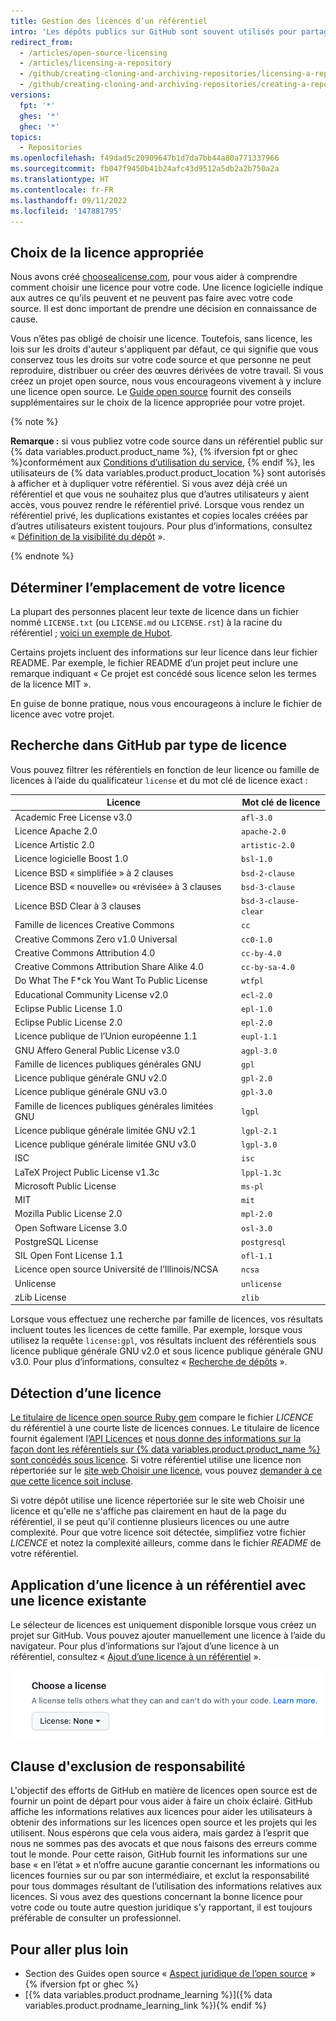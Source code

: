 ```yaml
---
title: Gestion des licences d’un référentiel
intro: 'Les dépôts publics sur GitHub sont souvent utilisés pour partager un logiciel open source. Pour que votre dépôt soit réellement open source, vous devez gérer ses licences afin que d’autres personnes soient libres d’utiliser, de changer et de distribuer le logiciel.'
redirect_from:
  - /articles/open-source-licensing
  - /articles/licensing-a-repository
  - /github/creating-cloning-and-archiving-repositories/licensing-a-repository
  - /github/creating-cloning-and-archiving-repositories/creating-a-repository-on-github/licensing-a-repository
versions:
  fpt: '*'
  ghes: '*'
  ghec: '*'
topics:
  - Repositories
ms.openlocfilehash: f49dad5c20909647b1d7da7bb44a80a771337966
ms.sourcegitcommit: fb047f9450b41b24afc43d9512a5db2a2b750a2a
ms.translationtype: HT
ms.contentlocale: fr-FR
ms.lasthandoff: 09/11/2022
ms.locfileid: '147881795'
---
```

## Choix de la licence appropriée

Nous avons créé [choosealicense.com](https://choosealicense.com), pour vous aider à comprendre comment choisir une licence pour votre code. Une licence logicielle indique aux autres ce qu'ils peuvent et ne peuvent pas faire avec votre code source. Il est donc important de prendre une décision en connaissance de cause.

Vous n’êtes pas obligé de choisir une licence. Toutefois, sans licence, les lois sur les droits d'auteur s'appliquent par défaut, ce qui signifie que vous conservez tous les droits sur votre code source et que personne ne peut reproduire, distribuer ou créer des œuvres dérivées de votre travail. Si vous créez un projet open source, nous vous encourageons vivement à y inclure une licence open source. Le [Guide open source](https://opensource.guide/legal/#which-open-source-license-is-appropriate-for-my-project) fournit des conseils supplémentaires sur le choix de la licence appropriée pour votre projet.

{% note %}

**Remarque :** si vous publiez votre code source dans un référentiel public sur {% data variables.product.product_name %}, {% ifversion fpt or ghec %}conformément aux [Conditions d’utilisation du service](/free-pro-team@latest/github/site-policy/github-terms-of-service), {% endif %}, les utilisateurs de {% data variables.product.product_location %} sont autorisés à afficher et à dupliquer votre référentiel. Si vous avez déjà créé un référentiel et que vous ne souhaitez plus que d’autres utilisateurs y aient accès, vous pouvez rendre le référentiel privé. Lorsque vous rendez un référentiel privé, les duplications existantes et copies locales créées par d’autres utilisateurs existent toujours. Pour plus d’informations, consultez « [Définition de la visibilité du dépôt](/github/administering-a-repository/setting-repository-visibility) ».

{% endnote %}

## Déterminer l’emplacement de votre licence

La plupart des personnes placent leur texte de licence dans un fichier nommé `LICENSE.txt` (ou `LICENSE.md` ou `LICENSE.rst`) à la racine du référentiel ; [voici un exemple de Hubot](https://github.com/github/hubot/blob/master/LICENSE.md).

Certains projets incluent des informations sur leur licence dans leur fichier README. Par exemple, le fichier README d’un projet peut inclure une remarque indiquant « Ce projet est concédé sous licence selon les termes de la licence MIT ».

En guise de bonne pratique, nous vous encourageons à inclure le fichier de licence avec votre projet.

## Recherche dans GitHub par type de licence

Vous pouvez filtrer les référentiels en fonction de leur licence ou famille de licences à l’aide du qualificateur `license` et du mot clé de licence exact :

Licence | Mot clé de licence
---  | ---
| Academic Free License v3.0 | `afl-3.0` |
| Licence Apache 2.0 | `apache-2.0` |
| Licence Artistic 2.0 | `artistic-2.0` |
| Licence logicielle Boost 1.0 | `bsl-1.0` |
| Licence BSD « simplifiée » à 2 clauses | `bsd-2-clause` |
| Licence BSD « nouvelle» ou «révisée» à 3 clauses | `bsd-3-clause` |
| Licence BSD Clear à 3 clauses | `bsd-3-clause-clear` |
| Famille de licences Creative Commons | `cc` |
| Creative Commons Zero v1.0 Universal | `cc0-1.0` |
| Creative Commons Attribution 4.0 | `cc-by-4.0` |
| Creative Commons Attribution Share Alike 4.0 | `cc-by-sa-4.0` |
| Do What The F*ck You Want To Public License | `wtfpl` |
| Educational Community License v2.0 | `ecl-2.0` |
| Eclipse Public License 1.0 | `epl-1.0` |
| Eclipse Public License 2.0 | `epl-2.0` |
| Licence publique de l’Union européenne 1.1 | `eupl-1.1` |
| GNU Affero General Public License v3.0 | `agpl-3.0` |
| Famille de licences publiques générales GNU | `gpl` |
| Licence publique générale GNU v2.0 | `gpl-2.0` |
| Licence publique générale GNU v3.0 | `gpl-3.0` |
| Famille de licences publiques générales limitées GNU | `lgpl` |
| Licence publique générale limitée GNU v2.1 | `lgpl-2.1` |
| Licence publique générale limitée GNU v3.0 | `lgpl-3.0` |
| ISC | `isc` |
| LaTeX Project Public License v1.3c | `lppl-1.3c` |
| Microsoft Public License | `ms-pl` |
| MIT | `mit` |
| Mozilla Public License 2.0 | `mpl-2.0` |
| Open Software License 3.0 | `osl-3.0` |
| PostgreSQL License | `postgresql` |
| SIL Open Font License 1.1 | `ofl-1.1` |
| Licence open source Université de l’Illinois/NCSA | `ncsa` |
| Unlicense | `unlicense` |
| zLib License | `zlib` |

Lorsque vous effectuez une recherche par famille de licences, vos résultats incluent toutes les licences de cette famille. Par exemple, lorsque vous utilisez la requête `license:gpl`, vos résultats incluent des référentiels sous licence publique générale GNU v2.0 et sous licence publique générale GNU v3.0. Pour plus d’informations, consultez « [Recherche de dépôts](/search-github/searching-on-github/searching-for-repositories/#search-by-license) ».

## Détection d’une licence

[Le titulaire de licence open source Ruby gem](https://github.com/licensee/licensee) compare le fichier *LICENCE* du référentiel à une courte liste de licences connues. Le titulaire de licence fournit également l’[API Licences](/rest/reference/licenses) et [nous donne des informations sur la façon dont les référentiels sur {% data variables.product.product_name %} sont concédés sous licence](https://github.com/blog/1964-open-source-license-usage-on-github-com). Si votre référentiel utilise une licence non répertoriée sur le [site web Choisir une licence](https://choosealicense.com/appendix/), vous pouvez [demander à ce que cette licence soit incluse](https://github.com/github/choosealicense.com/blob/gh-pages/CONTRIBUTING.md#adding-a-license).

Si votre dépôt utilise une licence répertoriée sur le site web Choisir une licence et qu'elle ne s'affiche pas clairement en haut de la page du référentiel, il se peut qu'il contienne plusieurs licences ou une autre complexité. Pour que votre licence soit détectée, simplifiez votre fichier *LICENCE* et notez la complexité ailleurs, comme dans le fichier *README* de votre référentiel.

## Application d’une licence à un référentiel avec une licence existante

Le sélecteur de licences est uniquement disponible lorsque vous créez un projet sur GitHub. Vous pouvez ajouter manuellement une licence à l’aide du navigateur. Pour plus d’informations sur l’ajout d’une licence à un référentiel, consultez « [Ajout d’une licence à un référentiel](/articles/adding-a-license-to-a-repository) ».

![Capture d’écran du sélecteur de licences sur GitHub.com](/assets/images/help/repository/repository-license-picker.png)

## Clause d'exclusion de responsabilité

L'objectif des efforts de GitHub en matière de licences open source est de fournir un point de départ pour vous aider à faire un choix éclairé. GitHub affiche les informations relatives aux licences pour aider les utilisateurs à obtenir des informations sur les licences open source et les projets qui les utilisent. Nous espérons que cela vous aidera, mais gardez à l’esprit que nous ne sommes pas des avocats et que nous faisons des erreurs comme tout le monde. Pour cette raison, GitHub fournit les informations sur une base « en l’état » et n’offre aucune garantie concernant les informations ou licences fournies sur ou par son intermédiaire, et exclut la responsabilité pour tous dommages résultant de l’utilisation des informations relatives aux licences. Si vous avez des questions concernant la bonne licence pour votre code ou toute autre question juridique s'y rapportant, il est toujours préférable de consulter un professionnel.

## Pour aller plus loin

- Section des Guides open source « [Aspect juridique de l’open source](https://opensource.guide/legal/) » {% ifversion fpt or ghec %}
- [{% data variables.product.prodname_learning %}]({% data variables.product.prodname_learning_link %}){% endif %}

